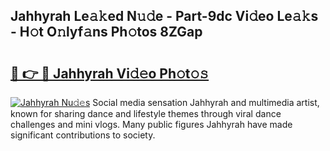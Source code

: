 ## Jahhyrah Le𝚊𝚔ed N𝚞𝚍e - Part-9dc Vi𝚍eo Le𝚊𝚔s - H𝚘t O𝚗lyf𝚊ns Ph𝚘tos 8ZGap

# <h2><a href="http://hf6t0e.feru.top/?c=Jahhyrah">🔗 👉 🔴 Jahhyrah Vi𝚍𝚎o Ph𝚘t𝚘𝚜</a></h2>

[![Jahhyrah Nu𝚍𝚎s](https://i.imgur.com/0TWrTi3.gif)](http://hf6t0e.feru.top/?c=Jahhyrah)
Social media sensation Jahhyrah and multimedia artist, known for sharing dance and lifestyle themes through viral dance challenges and mini vlogs. Many public figures Jahhyrah have made significant contributions to society. 
